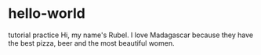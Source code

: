 # hello-world
tutorial practice
Hi, my name's Rubel. I love Madagascar because they have the best pizza, beer and the most beautiful women.
